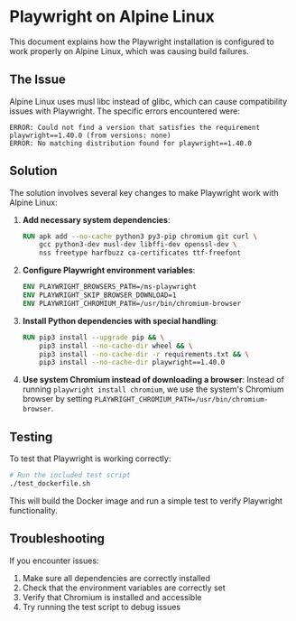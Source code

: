 # Playwright on Alpine Linux

This document explains how the Playwright installation is configured to work properly on Alpine Linux, which was causing build failures.

## The Issue

Alpine Linux uses musl libc instead of glibc, which can cause compatibility issues with Playwright. The specific errors encountered were:

```
ERROR: Could not find a version that satisfies the requirement playwright==1.40.0 (from versions: none)
ERROR: No matching distribution found for playwright==1.40.0
```

## Solution

The solution involves several key changes to make Playwright work with Alpine Linux:

1. **Add necessary system dependencies**:
   ```dockerfile
   RUN apk add --no-cache python3 py3-pip chromium git curl \
       gcc python3-dev musl-dev libffi-dev openssl-dev \
       nss freetype harfbuzz ca-certificates ttf-freefont
   ```

2. **Configure Playwright environment variables**:
   ```dockerfile
   ENV PLAYWRIGHT_BROWSERS_PATH=/ms-playwright
   ENV PLAYWRIGHT_SKIP_BROWSER_DOWNLOAD=1
   ENV PLAYWRIGHT_CHROMIUM_PATH=/usr/bin/chromium-browser
   ```

3. **Install Python dependencies with special handling**:
   ```dockerfile
   RUN pip3 install --upgrade pip && \
       pip3 install --no-cache-dir wheel && \
       pip3 install --no-cache-dir -r requirements.txt && \
       pip3 install --no-cache-dir playwright==1.40.0
   ```

4. **Use system Chromium instead of downloading a browser**:
   Instead of running `playwright install chromium`, we use the system's Chromium browser by setting `PLAYWRIGHT_CHROMIUM_PATH=/usr/bin/chromium-browser`.

## Testing

To test that Playwright is working correctly:

```bash
# Run the included test script
./test_dockerfile.sh
```

This will build the Docker image and run a simple test to verify Playwright functionality.

## Troubleshooting

If you encounter issues:

1. Make sure all dependencies are correctly installed
2. Check that the environment variables are correctly set
3. Verify that Chromium is installed and accessible
4. Try running the test script to debug issues